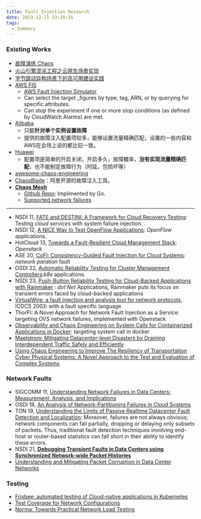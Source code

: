```yaml
---
title: Fault Injection Research
date: 2023-12-21 23:29:55
tags:
  - Summary
---
```


### Existing Works

- [故障演练 Chaos](https://www.aliyun.com/product/aliware/ahas/chaos)
- [火山引擎混沌工程之云原生场景实现](https://developer.volcengine.com/articles/7257050491912192019)
- [字节跳动异构场景下的高可用建设实践](https://developer.volcengine.com/articles/7041808990837145636)
- [AWS FIS](https://aws.amazon.com/cn/fis/)
  - [AWS Fault Injection Simulator](https://aws.amazon.com/cn/blogs/aws/aws-fault-injection-simulator-use-controlled-experiments-to-boost-resilience/)
  - Can select the target _figures by type, tag, ARN, or by querying for specific attributes. 
  - Can stop the experiment if one or more stop conditions (as defined by CloudWatch Alarms) are met.
- [Alibaba](https://help.aliyun.com/document_detail/185036.html)
  - 只能**针对单个实例设置故障**
  - 提供的故障注入配置项较多，能够设置流量精确匹配，设置的一些内容和AWS在会场上说的都比较一致。
- [Huawei](https://www.huaweicloud.com/guide/category-17376220)
  - 配置项是简单的开启关闭，开启多久，故障概率，**没有实现流量精确匹配**，也不能制定故障行为（时延，包损坏等）
- [awesome-chaos-engineering](https://github.com/dastergon/awesome-chaos-engineering)
- [ChaosBlade](https://github.com/chaosblade-io/chaosblade)：阿里开源的故障注入工具。
- [**Chaos Mesh**](https://chaos-mesh.org/)
  - [Github Repo](https://github.com/chaos-mesh/chaos-mesh): Implimented by Go.
  - [Supported network failures](https://chaos-mesh.org/docs/simulate-network-chaos-on-kubernetes/)

---

- NSDI 11, [FATE and DESTINI: A Framework for Cloud Recovery Testing](https://dsf.berkeley.edu/papers/nsdi11-fate-destini.pdf): Testing *cloud services* with system failure injection.
- NSDI 12, [A NICE Way to Test OpenFlow Applications](https://www.usenix.org/system/files/conference/nsdi12/nsdi12-final105.pdf): *OpenFlow* applications.
- HotCloud 13, [Towards a Fault-Resilient Cloud Management Stack](https://www.usenix.org/system/files/conference/hotcloud13/hotcloud13-ju.pdf): *Openstack*
- ASE 20, [CoFI: Consistency-Guided Fault Injection for Cloud Systems](https://web.cse.ohio-state.edu/~qin.34/pub-papers/CoFI-ASE20.pdf): *network paration* fault
- OSDI 22, [Automatic Reliability Testing for Cluster Management Controllers](https://www.usenix.org/system/files/osdi22-sun.pdf):*k8s* applications.
- NSDI 23, [Push-Button Reliability Testing for Cloud-Backed Applications with Rainmaker](https://www.usenix.org/system/files/nsdi23-chen-yinfang.pdf) : *dot Net* Applications, Rainmaker puts its focus on transient errors faced by cloud-backed applications
- [VirtualWire: a fault injection and analysis tool for network protocols](https://ieeexplore.ieee.org/document/1203468), ICDCS 2003: with a fault specific language
- ThorFI: A Novel Approach for Network Fault Injection as a Service: targeting OVS network failures, implemented with Openstack
- [Observability and Chaos Engineering on System Calls for Containerized Applications in Docker](https://arxiv.org/abs/1907.13039): targeting system call in docker
- [Maelstrom: Mitigating Datacenter-level Disasters by Draining Interdependent Traffic  Safely and Efficiently](https://www.usenix.org/system/files/osdi18-veeraraghavan.pdf)
- [Using Chaos Engineering to Improve The Resiliency of Transportation Cyber Physical Systems: A Novel Approach to the Test and Evaluation of Complex Systems](https://ep.jhu.edu/wp-content/uploads/2021/08/GLRC14_v4.pdf)

### Network Faults

- SIGCOMM 11, [Understanding Network Failures in Data Centers: Measurement, Analysis, and Implications](https://conferences.sigcomm.org/sigcomm/2011/papers/sigcomm/p350.pdf)
- OSDI 18, [An Analysis of Network-Partitioning Failures in Cloud Systems](https://www.usenix.org/system/files/osdi18-alquraan.pdf)
- TON 19, [Understanding the Limits of Passive Realtime Datacenter Fault Detection and Localization](https://ieeexplore.ieee.org/abstract/document/8836620): Moreover, failures are not always obvious; network components can fail partially, dropping or delaying only subsets of packets. Thus, traditional fault detection techniques involving end-host or router-based statistics can fall short in their ability to identify these errors. 
- NSDI 21, [**Debugging Transient Faults in Data Centers using Synchronized Network-wide Packet Histories**](https://www.usenix.org/system/files/nsdi21-kannan.pdf)
- [Understanding and Mitigating Packet Corruption in Data Center Networks](https://dl.acm.org/doi/pdf/10.1145/3098822.3098849)

### Testing

- [Frisbee: automated testing of Cloud-native applications in Kubernetes](https://arxiv.org/pdf/2109.10727.pdf)
- [Test Coverage for Network Configurations](https://ratul.org/papers/nsdi2023-netcov.pdf)
- [Norma: Towards Practical Network Load Testing](https://ennanzhai.github.io/pub/nsdi23fall-norma.pdf)